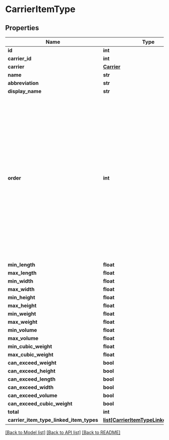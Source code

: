 # CarrierItemType

## Properties
Name | Type | Description | Notes
------------ | ------------- | ------------- | -------------
**id** | **int** |  | [optional] 
**carrier_id** | **int** |  | [optional] 
**carrier** | [**Carrier**](Carrier.md) |  | [optional] 
**name** | **str** |  | 
**abbreviation** | **str** |  | 
**display_name** | **str** |  | [optional] 
**order** | **int** | This is the order that the these items are assigned for a given carrier.  The lower the number, the \&quot;smaller\&quot; the item is.  This is used to determine which item type is used when converting consingment items to carrier items.  ie. if an item can be a carton or a large carton, the carton order is lower so the carton is selected.    Pro rataing is only considered if an item is bigger then the largest carrier item (ie. item with the largest order) | [optional] 
**min_length** | **float** |  | [optional] 
**max_length** | **float** |  | [optional] 
**min_width** | **float** |  | [optional] 
**max_width** | **float** |  | [optional] 
**min_height** | **float** |  | [optional] 
**max_height** | **float** |  | [optional] 
**min_weight** | **float** |  | [optional] 
**max_weight** | **float** |  | [optional] 
**min_volume** | **float** |  | [optional] 
**max_volume** | **float** |  | [optional] 
**min_cubic_weight** | **float** |  | [optional] 
**max_cubic_weight** | **float** |  | [optional] 
**can_exceed_weight** | **bool** |  | [optional] 
**can_exceed_height** | **bool** |  | [optional] 
**can_exceed_length** | **bool** |  | [optional] 
**can_exceed_width** | **bool** |  | [optional] 
**can_exceed_volume** | **bool** |  | [optional] 
**can_exceed_cubic_weight** | **bool** |  | [optional] 
**total** | **int** |  | [optional] 
**carrier_item_type_linked_item_types** | [**list[CarrierItemTypeLinkedItemType]**](CarrierItemTypeLinkedItemType.md) |  | [optional] 

[[Back to Model list]](../README.md#documentation-for-models) [[Back to API list]](../README.md#documentation-for-api-endpoints) [[Back to README]](../README.md)

